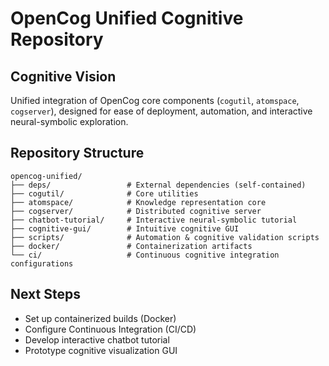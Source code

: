 # OpenCog Unified Cognitive Repository

## Cognitive Vision
Unified integration of OpenCog core components (`cogutil`, `atomspace`, `cogserver`), designed for ease of deployment, automation, and interactive neural-symbolic exploration.

## Repository Structure
```
opencog-unified/
├── deps/                 # External dependencies (self-contained)
├── cogutil/              # Core utilities
├── atomspace/            # Knowledge representation core
├── cogserver/            # Distributed cognitive server
├── chatbot-tutorial/     # Interactive neural-symbolic tutorial
├── cognitive-gui/        # Intuitive cognitive GUI
├── scripts/              # Automation & cognitive validation scripts
├── docker/               # Containerization artifacts
└── ci/                   # Continuous cognitive integration configurations
```

## Next Steps
- Set up containerized builds (Docker)
- Configure Continuous Integration (CI/CD)
- Develop interactive chatbot tutorial
- Prototype cognitive visualization GUI

